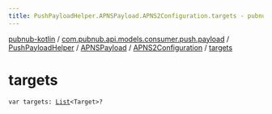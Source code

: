 ```yaml
---
title: PushPayloadHelper.APNSPayload.APNS2Configuration.targets - pubnub-kotlin
---
```


[pubnub-kotlin](../../../../index.html) / [com.pubnub.api.models.consumer.push.payload](../../../index.html) / [PushPayloadHelper](../../index.html) / [APNSPayload](../index.html) / [APNS2Configuration](index.html) / [targets](./targets.html)

# targets

`var targets: `[`List`](https://kotlinlang.org/api/latest/jvm/stdlib/kotlin.collections/-list/index.html)`<Target>?`